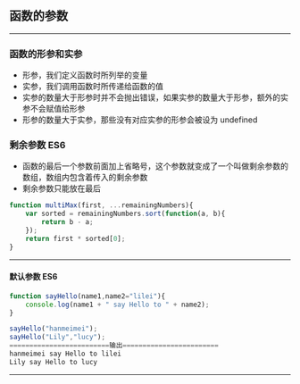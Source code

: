 ## 函数的参数
---
### 函数的形参和实参
- 形参，我们定义函数时所列举的变量
- 实参，我们调用函数时所传递给函数的值
- 实参的数量大于形参时并不会抛出错误，如果实参的数量大于形参，额外的实参不会赋值给形参
- 形参的数量大于实参，那些没有对应实参的形参会被设为 undefined

### 剩余参数 ES6
- 函数的最后一个参数前面加上省略号，这个参数就变成了一个叫做剩余参数的数组，数组内包含着传入的剩余参数
- 剩余参数只能放在最后
```js
function multiMax(first, ...remainingNumbers){
    var sorted = remainingNumbers.sort(function(a, b){
        return b - a;
    });
    return first * sorted[0];
}


```
---
#### 默认参数  ES6
```js
function sayHello(name1,name2="lilei"){
    console.log(name1 + " say Hello to " + name2);
}

sayHello("hanmeimei");
sayHello("Lily","lucy");
=========================输出========================
hanmeimei say Hello to lilei
Lily say Hello to lucy
```
---